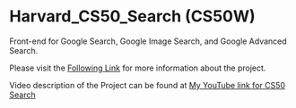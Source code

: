 # Harvard_CS50_Search (CS50W)

Front-end for Google Search, Google Image Search, and Google Advanced Search.

Please visit the [Following Link](https://cs50.harvard.edu/web/2020/projects/0/search/) for more information about the project.

Video description of the Project can be found at [My YouTube link for CS50 Search](https://www.youtube.com/watch?v=X681Y7Ej07U&t=5s)
